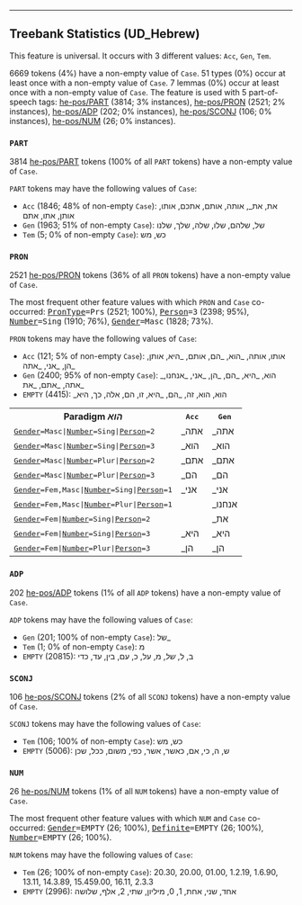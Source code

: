 

--------------------------------------------------------------------------------

## Treebank Statistics (UD_Hebrew)

This feature is universal.
It occurs with 3 different values: `Acc`, `Gen`, `Tem`.

6669 tokens (4%) have a non-empty value of `Case`.
51 types (0%) occur at least once with a non-empty value of `Case`.
7 lemmas (0%) occur at least once with a non-empty value of `Case`.
The feature is used with 5 part-of-speech tags: [he-pos/PART]() (3814; 3% instances), [he-pos/PRON]() (2521; 2% instances), [he-pos/ADP]() (202; 0% instances), [he-pos/SCONJ]() (106; 0% instances), [he-pos/NUM]() (26; 0% instances).

### `PART`

3814 [he-pos/PART]() tokens (100% of all `PART` tokens) have a non-empty value of `Case`.

`PART` tokens may have the following values of `Case`:

* `Acc` (1846; 48% of non-empty `Case`): את, את_, אותה, אותם, אתכם, אותו, אותן, אתו, אתם
* `Gen` (1963; 51% of non-empty `Case`): של, שלהם, שלו, שלה, שלך, שלנו
* `Tem` (5; 0% of non-empty `Case`): כש, מש

### `PRON`

2521 [he-pos/PRON]() tokens (36% of all `PRON` tokens) have a non-empty value of `Case`.

The most frequent other feature values with which `PRON` and `Case` co-occurred: <tt><a href="PronType.html">PronType</a>=Prs</tt> (2521; 100%), <tt><a href="Person.html">Person</a>=3</tt> (2398; 95%), <tt><a href="Number.html">Number</a>=Sing</tt> (1910; 76%), <tt><a href="Gender.html">Gender</a>=Masc</tt> (1828; 73%).

`PRON` tokens may have the following values of `Case`:

* `Acc` (121; 5% of non-empty `Case`): אותו, אותה, _הוא, _הם, אותם, _היא, אותן, _הן, _אני, _אתה
* `Gen` (2400; 95% of non-empty `Case`): _הוא, _היא, _הם, _הן, _אני, _אנחנו, _אתה, _אתם, _את
* `EMPTY` (4415): _הוא, הוא, זה, _הם, _היא, זו, הם, אלה, כך, היא

<table>
  <tr><th>Paradigm <i>הוא</i></th><th><tt>Acc</tt></th><th><tt>Gen</tt></th></tr>
  <tr><td><tt><a href="Gender.html">Gender</a>=Masc|<a href="Number.html">Number</a>=Sing|<a href="Person.html">Person</a>=2</tt></td><td>_אתה</td><td>_אתה</td></tr>
  <tr><td><tt><a href="Gender.html">Gender</a>=Masc|<a href="Number.html">Number</a>=Sing|<a href="Person.html">Person</a>=3</tt></td><td>_הוא</td><td>_הוא</td></tr>
  <tr><td><tt><a href="Gender.html">Gender</a>=Masc|<a href="Number.html">Number</a>=Plur|<a href="Person.html">Person</a>=2</tt></td><td>_אתם</td><td>_אתם</td></tr>
  <tr><td><tt><a href="Gender.html">Gender</a>=Masc|<a href="Number.html">Number</a>=Plur|<a href="Person.html">Person</a>=3</tt></td><td>_הם</td><td>_הם</td></tr>
  <tr><td><tt><a href="Gender.html">Gender</a>=Fem,Masc|<a href="Number.html">Number</a>=Sing|<a href="Person.html">Person</a>=1</tt></td><td>_אני</td><td>_אני</td></tr>
  <tr><td><tt><a href="Gender.html">Gender</a>=Fem,Masc|<a href="Number.html">Number</a>=Plur|<a href="Person.html">Person</a>=1</tt></td><td></td><td>_אנחנו</td></tr>
  <tr><td><tt><a href="Gender.html">Gender</a>=Fem|<a href="Number.html">Number</a>=Sing|<a href="Person.html">Person</a>=2</tt></td><td></td><td>_את</td></tr>
  <tr><td><tt><a href="Gender.html">Gender</a>=Fem|<a href="Number.html">Number</a>=Sing|<a href="Person.html">Person</a>=3</tt></td><td>_היא</td><td>_היא</td></tr>
  <tr><td><tt><a href="Gender.html">Gender</a>=Fem|<a href="Number.html">Number</a>=Plur|<a href="Person.html">Person</a>=3</tt></td><td>_הן</td><td>_הן</td></tr>
</table>

### `ADP`

202 [he-pos/ADP]() tokens (1% of all `ADP` tokens) have a non-empty value of `Case`.

`ADP` tokens may have the following values of `Case`:

* `Gen` (201; 100% of non-empty `Case`): של_
* `Tem` (1; 0% of non-empty `Case`): מ
* `EMPTY` (20815): ב, ל, _של_, מ, על, כ, עם, בין, עד, כדי

### `SCONJ`

106 [he-pos/SCONJ]() tokens (2% of all `SCONJ` tokens) have a non-empty value of `Case`.

`SCONJ` tokens may have the following values of `Case`:

* `Tem` (106; 100% of non-empty `Case`): כש, מש
* `EMPTY` (5006): ש, ה, כי, אם, כאשר, אשר, כפי, משום, ככל, שכן

### `NUM`

26 [he-pos/NUM]() tokens (1% of all `NUM` tokens) have a non-empty value of `Case`.

The most frequent other feature values with which `NUM` and `Case` co-occurred: <tt><a href="Gender.html">Gender</a>=EMPTY</tt> (26; 100%), <tt><a href="Definite.html">Definite</a>=EMPTY</tt> (26; 100%), <tt><a href="Number.html">Number</a>=EMPTY</tt> (26; 100%).

`NUM` tokens may have the following values of `Case`:

* `Tem` (26; 100% of non-empty `Case`): 20.30, 20.00, 01.00, 1.2.19, 1.6.90, 13.11, 14.3.89, 15.459.00, 16.11, 2.3.3
* `EMPTY` (2996): אחד, שני, אחת, 1, 0, מיליון, שתי, 2, אלף, שלושה

